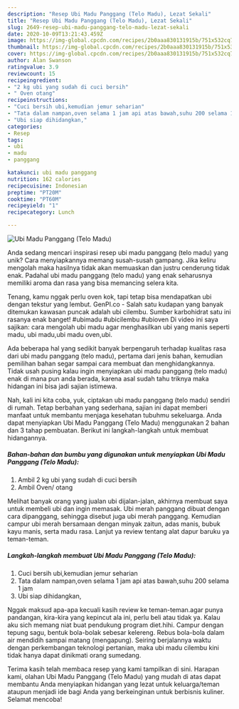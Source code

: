 ```yaml
---
description: "Resep Ubi Madu Panggang (Telo Madu), Lezat Sekali"
title: "Resep Ubi Madu Panggang (Telo Madu), Lezat Sekali"
slug: 2649-resep-ubi-madu-panggang-telo-madu-lezat-sekali
date: 2020-10-09T13:21:43.459Z
image: https://img-global.cpcdn.com/recipes/2b0aaa830131915b/751x532cq70/ubi-madu-panggang-telo-madu-foto-resep-utama.jpg
thumbnail: https://img-global.cpcdn.com/recipes/2b0aaa830131915b/751x532cq70/ubi-madu-panggang-telo-madu-foto-resep-utama.jpg
cover: https://img-global.cpcdn.com/recipes/2b0aaa830131915b/751x532cq70/ubi-madu-panggang-telo-madu-foto-resep-utama.jpg
author: Alan Swanson
ratingvalue: 3.9
reviewcount: 15
recipeingredient:
- "2 kg ubi yang sudah di cuci bersih"
- " Oven otang"
recipeinstructions:
- "Cuci bersih ubi,kemudian jemur seharian"
- "Tata dalam nampan,oven selama 1 jam api atas bawah,suhu 200 selama 1 jam"
- "Ubi siap dihidangkan,"
categories:
- Resep
tags:
- ubi
- madu
- panggang

katakunci: ubi madu panggang 
nutrition: 162 calories
recipecuisine: Indonesian
preptime: "PT20M"
cooktime: "PT60M"
recipeyield: "1"
recipecategory: Lunch

---
```



![Ubi Madu Panggang (Telo Madu)](https://img-global.cpcdn.com/recipes/2b0aaa830131915b/751x532cq70/ubi-madu-panggang-telo-madu-foto-resep-utama.jpg)

Anda sedang mencari inspirasi resep ubi madu panggang (telo madu) yang unik? Cara menyiapkannya memang susah-susah gampang. Jika keliru mengolah maka hasilnya tidak akan memuaskan dan justru cenderung tidak enak. Padahal ubi madu panggang (telo madu) yang enak seharusnya memiliki aroma dan rasa yang bisa memancing selera kita.

Tenang, kamu nggak perlu oven kok, tapi tetap bisa mendapatkan ubi dengan tekstur yang lembut. GenPI.co - Salah satu kudapan yang banyak ditemukan kawasan puncak adalah ubi cilembu. Sumber karbohidrat satu ini rasanya enak banget! #ubimadu #ubicilembu #ubioven Di video ini saya sajikan: cara mengolah ubi madu agar menghasilkan ubi yang manis seperti madu, ubi madu,ubi madu oven,ubi.

Ada beberapa hal yang sedikit banyak berpengaruh terhadap kualitas rasa dari ubi madu panggang (telo madu), pertama dari jenis bahan, kemudian pemilihan bahan segar sampai cara membuat dan menghidangkannya. Tidak usah pusing kalau ingin menyiapkan ubi madu panggang (telo madu) enak di mana pun anda berada, karena asal sudah tahu triknya maka hidangan ini bisa jadi sajian istimewa.


Nah, kali ini kita coba, yuk, ciptakan ubi madu panggang (telo madu) sendiri di rumah. Tetap berbahan yang sederhana, sajian ini dapat memberi manfaat untuk membantu menjaga kesehatan tubuhmu sekeluarga. Anda dapat menyiapkan Ubi Madu Panggang (Telo Madu) menggunakan 2 bahan dan 3 tahap pembuatan. Berikut ini langkah-langkah untuk membuat hidangannya.

<!--inarticleads1-->

##### Bahan-bahan dan bumbu yang digunakan untuk menyiapkan Ubi Madu Panggang (Telo Madu):

1. Ambil 2 kg ubi yang sudah di cuci bersih
1. Ambil  Oven/ otang


Melihat banyak orang yang jualan ubi dijalan-jalan, akhirnya membuat saya untuk membeli ubi dan ingin memasak. Ubi merah panggang dibuat dengan cara dipanggang, sehingga disebut juga ubi merah panggang. Kemudian campur ubi merah bersamaan dengan minyak zaitun, adas manis, bubuk kayu manis, serta madu rasa. Lanjut ya review tentang alat dapur baruku ya teman-teman. 

<!--inarticleads2-->

##### Langkah-langkah membuat Ubi Madu Panggang (Telo Madu):

1. Cuci bersih ubi,kemudian jemur seharian
1. Tata dalam nampan,oven selama 1 jam api atas bawah,suhu 200 selama 1 jam
1. Ubi siap dihidangkan,


Nggak maksud apa-apa kecuali kasih review ke teman-teman.agar punya pandangan, kira-kira yang kepincut ala ini, perlu beli atau tidak ya. Kalau aku sich memang niat buat pendukung program diet.hihi. Campur dengan tepung sagu, bentuk bola-bolak sebesar kelereng. Rebus bola-bola dalam air mendidih sampai matang (mengapung). Seiring berjalannya waktu dengan perkembangan teknologi pertanian, maka ubi madu cilembu kini tidak hanya dapat dinikmati orang sumedang. 

Terima kasih telah membaca resep yang kami tampilkan di sini. Harapan kami, olahan Ubi Madu Panggang (Telo Madu) yang mudah di atas dapat membantu Anda menyiapkan hidangan yang lezat untuk keluarga/teman ataupun menjadi ide bagi Anda yang berkeinginan untuk berbisnis kuliner. Selamat mencoba!
